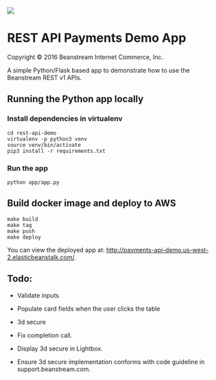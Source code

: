 <img src="http://www.beanstream.com/wp-content/uploads/2015/08/Beanstream-logo.png" />

# REST API Payments Demo App

Copyright © 2016 Beanstream Internet Commerce, Inc.

A simple Python/Flask based app to demonstrate how to use the Beanstream REST v1 APIs.

## Running the Python app locally

### Install dependencies in virtualenv
```
cd rest-api-demo
virtualenv -p python3 venv
source venv/bin/activate
pip3 install -r requirements.txt
```

### Run the app
```
python app/app.py
```

## Build docker image and deploy to AWS
```
make build
make tag
make push
make deploy
```

You can view the deployed app at: http://payments-api-demo.us-west-2.elasticbeanstalk.com/.

## Todo:
- Validate inputs
- Populate card fields when the user clicks the table

- 3d secure
 - Fix completion call.
 - Display 3d secure in Lightbox.
 - Ensure 3d secure implementation conforms with code guideline in support.beanstream.com.
